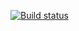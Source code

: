 [![Build status](https://ci.appveyor.com/api/projects/status/3tu3x7047w1q54mv?svg=true)](https://ci.appveyor.com/project/YuliaPtitca/page-object-s)

